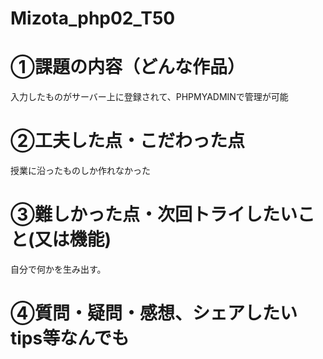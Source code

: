 # Mizota_php02_T50
# ①課題の内容（どんな作品）
入力したものがサーバー上に登録されて、PHPMYADMINで管理が可能

# ②工夫した点・こだわった点
授業に沿ったものしか作れなかった

# ③難しかった点・次回トライしたいこと(又は機能)
自分で何かを生み出す。

# ④質問・疑問・感想、シェアしたいtips等なんでも
